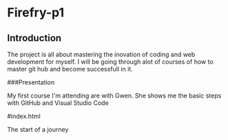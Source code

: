 ﻿# Firefry-p1

## Introduction

The project is all about mastering the inovation of coding and web development for myself. I will be going through alot of courses of how to master git hub and become successfull in it.

###Presentation

My first course I'm attending are with Gwen. She shows me the basic steps with GitHub and Visual Studio Code

#index.html

The start of a journey 
